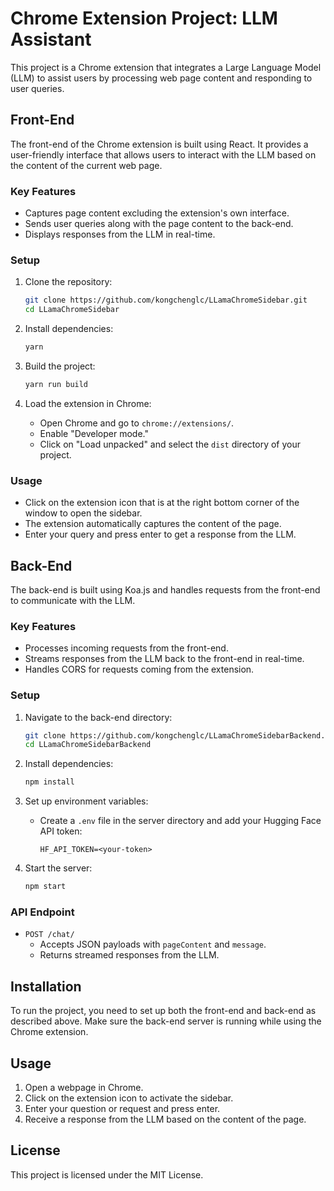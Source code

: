 # Chrome Extension Project: LLM Assistant

This project is a Chrome extension that integrates a Large Language Model (LLM) to assist users by processing web page content and responding to user queries.

## Front-End

The front-end of the Chrome extension is built using React. It provides a user-friendly interface that allows users to interact with the LLM based on the content of the current web page.

### Key Features
- Captures page content excluding the extension's own interface.
- Sends user queries along with the page content to the back-end.
- Displays responses from the LLM in real-time.

### Setup
1. Clone the repository:
   ```bash
   git clone https://github.com/kongchenglc/LLamaChromeSidebar.git
   cd LLamaChromeSidebar
   ```

2. Install dependencies:
   ```bash
   yarn
   ```

3. Build the project:
   ```bash
   yarn run build
   ```

4. Load the extension in Chrome:
   - Open Chrome and go to `chrome://extensions/`.
   - Enable "Developer mode."
   - Click on "Load unpacked" and select the `dist` directory of your project.

### Usage
- Click on the extension icon that is at the right bottom corner of the window to open the sidebar.
- The extension automatically captures the content of the page.
- Enter your query and press enter to get a response from the LLM.

## Back-End

The back-end is built using Koa.js and handles requests from the front-end to communicate with the LLM.

### Key Features
- Processes incoming requests from the front-end.
- Streams responses from the LLM back to the front-end in real-time.
- Handles CORS for requests coming from the extension.

### Setup
1. Navigate to the back-end directory:
   ```bash
   git clone https://github.com/kongchenglc/LLamaChromeSidebarBackend.git
   cd LLamaChromeSidebarBackend
   ```

2. Install dependencies:
   ```bash
   npm install
   ```

3. Set up environment variables:
   - Create a `.env` file in the server directory and add your Hugging Face API token:
     ```
     HF_API_TOKEN=<your-token>
     ```

4. Start the server:
   ```bash
   npm start
   ```

### API Endpoint
- `POST /chat/`
  - Accepts JSON payloads with `pageContent` and `message`.
  - Returns streamed responses from the LLM.

## Installation

To run the project, you need to set up both the front-end and back-end as described above. Make sure the back-end server is running while using the Chrome extension.

## Usage

1. Open a webpage in Chrome.
2. Click on the extension icon to activate the sidebar.
3. Enter your question or request and press enter.
4. Receive a response from the LLM based on the content of the page.

## License

This project is licensed under the MIT License.